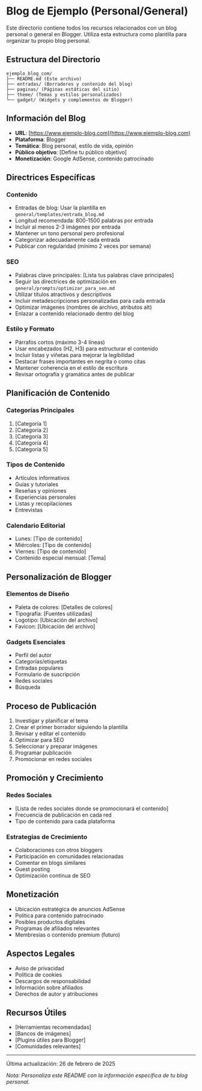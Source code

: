 # Blog de Ejemplo (Personal/General)

Este directorio contiene todos los recursos relacionados con un blog personal o general en Blogger. Utiliza esta estructura como plantilla para organizar tu propio blog personal.

## Estructura del Directorio

```
ejemplo_blog_com/
├── README.md (Este archivo)
├── entradas/ (Borradores y contenido del blog)
├── paginas/ (Páginas estáticas del sitio)
├── theme/ (Temas y estilos personalizados)
└── gadget/ (Widgets y complementos de Blogger)
```

## Información del Blog

- **URL**: [https://www.ejemplo-blog.com](https://www.ejemplo-blog.com)
- **Plataforma**: Blogger
- **Temática**: Blog personal, estilo de vida, opinión
- **Público objetivo**: [Define tu público objetivo]
- **Monetización**: Google AdSense, contenido patrocinado

## Directrices Específicas

### Contenido

- Entradas de blog: Usar la plantilla en `general/templates/entrada_blog.md`
- Longitud recomendada: 800-1500 palabras por entrada
- Incluir al menos 2-3 imágenes por entrada
- Mantener un tono personal pero profesional
- Categorizar adecuadamente cada entrada
- Publicar con regularidad (mínimo 2 veces por semana)

### SEO

- Palabras clave principales: [Lista tus palabras clave principales]
- Seguir las directrices de optimización en `general/prompts/optimizar_para_seo.md`
- Utilizar títulos atractivos y descriptivos
- Incluir metadescripciones personalizadas para cada entrada
- Optimizar imágenes (nombres de archivo, atributos alt)
- Enlazar a contenido relacionado dentro del blog

### Estilo y Formato

- Párrafos cortos (máximo 3-4 líneas)
- Usar encabezados (H2, H3) para estructurar el contenido
- Incluir listas y viñetas para mejorar la legibilidad
- Destacar frases importantes en negrita o como citas
- Mantener coherencia en el estilo de escritura
- Revisar ortografía y gramática antes de publicar

## Planificación de Contenido

### Categorías Principales
1. [Categoría 1]
2. [Categoría 2]
3. [Categoría 3]
4. [Categoría 4]
5. [Categoría 5]

### Tipos de Contenido
- Artículos informativos
- Guías y tutoriales
- Reseñas y opiniones
- Experiencias personales
- Listas y recopilaciones
- Entrevistas

### Calendario Editorial
- Lunes: [Tipo de contenido]
- Miércoles: [Tipo de contenido]
- Viernes: [Tipo de contenido]
- Contenido especial mensual: [Tema]

## Personalización de Blogger

### Elementos de Diseño
- Paleta de colores: [Detalles de colores]
- Tipografía: [Fuentes utilizadas]
- Logotipo: [Ubicación del archivo]
- Favicon: [Ubicación del archivo]

### Gadgets Esenciales
- Perfil del autor
- Categorías/etiquetas
- Entradas populares
- Formulario de suscripción
- Redes sociales
- Búsqueda

## Proceso de Publicación

1. Investigar y planificar el tema
2. Crear el primer borrador siguiendo la plantilla
3. Revisar y editar el contenido
4. Optimizar para SEO
5. Seleccionar y preparar imágenes
6. Programar publicación
7. Promocionar en redes sociales

## Promoción y Crecimiento

### Redes Sociales
- [Lista de redes sociales donde se promocionará el contenido]
- Frecuencia de publicación en cada red
- Tipo de contenido para cada plataforma

### Estrategias de Crecimiento
- Colaboraciones con otros bloggers
- Participación en comunidades relacionadas
- Comentar en blogs similares
- Guest posting
- Optimización continua de SEO

## Monetización

- Ubicación estratégica de anuncios AdSense
- Política para contenido patrocinado
- Posibles productos digitales
- Programas de afiliados relevantes
- Membresías o contenido premium (futuro)

## Aspectos Legales

- Aviso de privacidad
- Política de cookies
- Descargos de responsabilidad
- Información sobre afiliados
- Derechos de autor y atribuciones

## Recursos Útiles

- [Herramientas recomendadas]
- [Bancos de imágenes]
- [Plugins útiles para Blogger]
- [Comunidades relevantes]

---

Última actualización: 26 de febrero de 2025

*Nota: Personaliza este README con la información específica de tu blog personal.*